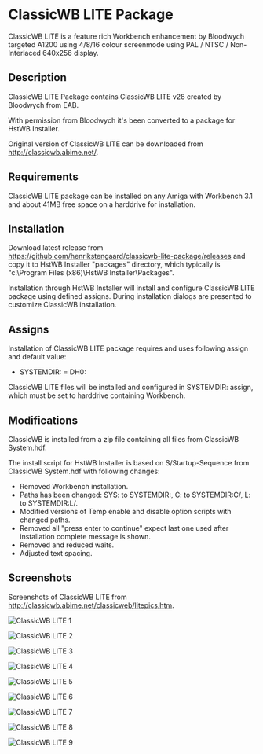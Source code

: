 # ClassicWB LITE Package

ClassicWB LITE is a feature rich Workbench enhancement by Bloodwych targeted A1200 using 4/8/16 colour screenmode using PAL / NTSC / Non-Interlaced 640x256 display.

## Description

ClassicWB LITE Package contains ClassicWB LITE v28 created by Bloodwych from EAB. 

With permission from Bloodwych it's been converted to a package for HstWB Installer.

Original version of ClassicWB LITE can be downloaded from http://classicwb.abime.net/.

## Requirements

ClassicWB LITE package can be installed on any Amiga with Workbench 3.1 and about 41MB free space on a harddrive for installation.

## Installation

Download latest release from https://github.com/henrikstengaard/classicwb-lite-package/releases and copy it to HstWB Installer "packages" directory, which typically is "c:\Program Files (x86)\HstWB Installer\Packages".

Installation through HstWB Installer will install and configure ClassicWB LITE package using defined assigns.
During installation dialogs are presented to customize ClassicWB installation.

## Assigns

Installation of ClassicWB LITE package requires and uses following assign and default value:

- SYSTEMDIR: = DH0:

ClassicWB LITE files will be installed and configured in SYSTEMDIR: assign, which must be set to harddrive containing Workbench.

## Modifications

ClassicWB is installed from a zip file containing all files from ClassicWB System.hdf.

The install script for HstWB Installer is based on S/Startup-Sequence from ClassicWB System.hdf with following changes:

- Removed Workbench installation.
- Paths has been changed: SYS: to SYSTEMDIR:, C: to SYSTEMDIR:C/, L: to SYSTEMDIR:L/.
- Modified versions of Temp enable and disable option scripts with changed paths.
- Removed all "press enter to continue" expect last one used after installation complete message is shown.
- Removed and reduced waits.
- Adjusted text spacing.

## Screenshots

Screenshots of ClassicWB LITE from http://classicwb.abime.net/classicweb/litepics.htm.

![ClassicWB LITE 1](screenshots/classicwb_lite1.png?raw=true)

![ClassicWB LITE 2](screenshots/classicwb_lite2.png?raw=true)

![ClassicWB LITE 3](screenshots/classicwb_lite3.png?raw=true)

![ClassicWB LITE 4](screenshots/classicwb_lite4.png?raw=true)

![ClassicWB LITE 5](screenshots/classicwb_lite5.png?raw=true)

![ClassicWB LITE 6](screenshots/classicwb_lite6.png?raw=true)

![ClassicWB LITE 7](screenshots/classicwb_lite7.png?raw=true)

![ClassicWB LITE 8](screenshots/classicwb_lite8.png?raw=true)

![ClassicWB LITE 9](screenshots/classicwb_lite9.png?raw=true)